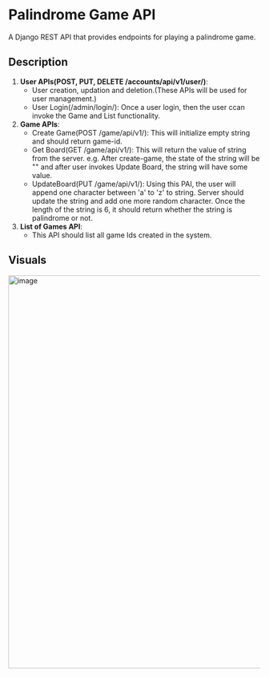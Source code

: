 # Palindrome Game API
A Django REST API that provides endpoints for playing a palindrome game.

## Description
1. **User APIs(POST, PUT, DELETE /accounts/api/v1/user/)**:
   - User creation, updation and deletion.(These APIs will be used for user management.)
   - User Login(/admin/login/): Once a user login, then the user ccan invoke the Game and List functionality.
2. **Game APIs**:
   - Create Game(POST /game/api/v1/): This will initialize empty string and should return game-id.
   - Get Board(GET /game/api/v1/): This will return the value of string from the server. e.g. After create-game, the state of the string will be "" and after user invokes Update Board, the string will have some value.
   - UpdateBoard(PUT /game/api/v1/): Using this PAI, the user will append one character between 'a' to 'z' to string. Server should update the string and add one more random character. Once the length of the string is 6, it should return whether the string is palindrome or not.
3. **List of Games API**:
   - This API should list all game Ids created in the system.
  

## Visuals
<img width="784" alt="image" src="https://github.com/Sarveshk76/palindrome-game-api/assets/78719645/b3911ff9-6c9b-411d-96f7-79f17e24c296">

